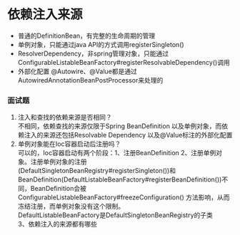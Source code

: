 # 依赖注入来源
 * 普通的DefinitionBean，有完整的生命周期的管理
 * 单例对象，只能通过java API的方式调用registerSingleton()
 * ResolverDependency，非spring管理对象，只能通过ConfigurableListableBeanFactory#registerResolvableDependency()调用
 * 外部化配置 @Autowire、@Value都是通过AutowiredAnnotationBeanPostProcessor来处理的
 
 
### 面试题
1. 注入和查找的依赖来源是否相同？  
不相同，依赖查找的来源仅限于Spring BeanDefinition 以及单例对象，而依赖注入的来源还包括Resolvable Dependency 以及@Value标注的外部化配置  
2. 单例对象能在Ioc容器启动后注册吗？  
可以的，Ioc容器启动有两个阶段：1、注册BeanDefinition 
2、注册单例对象。注册单例对象的注册(DefaultSingletonBeanRegistry#registerSingleton())和BeanDefinition(DefaultListableBeanFactory#registerBeanDefinition())不同，BeanDefinition会被ConfigurableListableBeanFactory#freezeConfiguration()
方法影响，从而冻结注册，而单例对象没有这个限制。  
DefaultListableBeanFactory是DefaultSingletonBeanRegistry的子类  
3、依赖注入的来源都有哪些
 


 